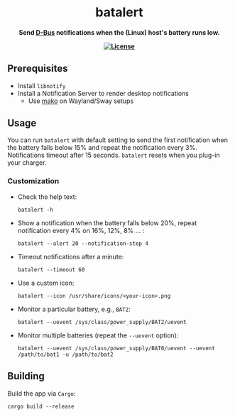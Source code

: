 <h1 align="center">
  batalert
</h1>
<h4 align="center">

Send [D-Bus](https://www.freedesktop.org/wiki/Software/dbus/) notifications when the (Linux) host's battery runs low.

[![License][license-badge]][license-url]

</h4>


## Prerequisites

- Install `libnotify`
- Install a Notification Server to render desktop notifications
  - Use [mako](https://github.com/emersion/mako) on Wayland/Sway setups

## Usage

You can run `batalert` with default setting to send the first notification when the battery falls below 15% and repeat the notification every 3%. Notifications timeout after 15 seconds. `batalert` resets when you plug-in your charger.

### Customization

- Check the help text:
  ```
  batalert -h
  ```
- Show a notification when the battery falls below 20%, repeat notification every 4% on 16%, 12%, 8% ... :
  ```
  batalert --alert 20 --notification-step 4
  ```
- Timeout notifications after a minute:
  ```
  batalert --timeout 60
  ```
- Use a custom icon:
  ```
  batalert --icon /usr/share/icons/<your-icon>.png
  ```
- Monitor a particular battery, e.g., `BAT2`:
  ```
  batalert --uevent /sys/class/power_supply/BAT2/uevent
  ```
- Monitor multiple batteries (repeat the `--uevent` option):
  ```
  batalert --uevent /sys/class/power_supply/BAT0/uevent --uevent /path/to/bat1 -u /path/to/bat2
  ```

## Building

Build the app via `Cargo`:
```
cargo build --release
```


[license-badge]: https://img.shields.io/badge/license-MIT-blue.svg
[license-url]: https://github.com/0ortmann/batalert/blob/master/LICENSE